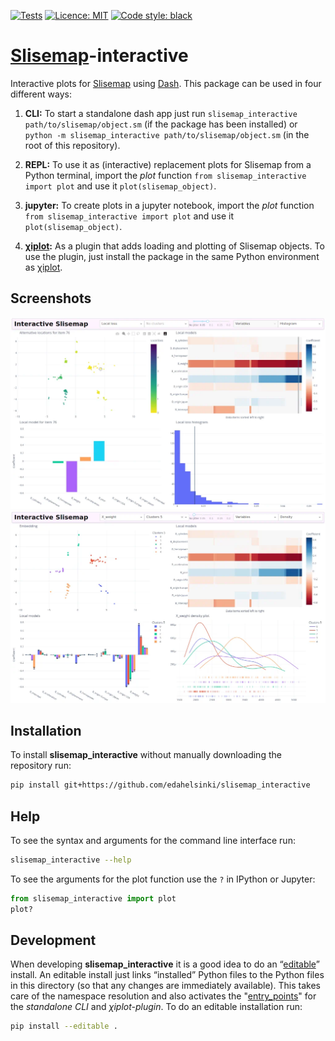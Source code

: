 <!-- [![PyPI](https://img.shields.io/pypi/v/slisemap_interactive)](https://pypi.org/project/slisemap_interactive/) -->
[![Tests](https://github.com/edahelsinki/slisemap_interactive/actions/workflows/python-pytest.yml/badge.svg)](https://github.com/edahelsinki/slisemap_interactive/actions/workflows/python-pytest.yml)
[![Licence: MIT](https://img.shields.io/github/license/edahelsinki/slisemap_interactive)](https://github.com/edahelsinki/slisemap_interactive/blob/master/LICENSE)
[![Code style: black](https://img.shields.io/badge/code%20style-black-000000.svg)](https://github.com/psf/black)
# [Slisemap](https://github.com/edahelsinki/slisemap)-interactive

Interactive plots for [Slisemap](https://github.com/edahelsinki/slisemap) using [Dash](https://dash.plotly.com/). This package can be used in four different ways:

1. __CLI:__ To start a standalone dash app just run `slisemap_interactive path/to/slisemap/object.sm` (if the package has been installed) or `python -m slisemap_interactive path/to/slisemap/object.sm` (in the root of this repository).

2. __REPL:__ To use it as (interactive) replacement plots for Slisemap from a Python terminal, import the *plot* function `from slisemap_interactive import plot` and use it `plot(slisemap_object)`.

3. __jupyter:__ To create plots in a jupyter notebook, import the *plot* function `from slisemap_interactive import plot` and use it `plot(slisemap_object)`.


4. __[χiplot](https://github.com/edahelsinki/xiplot):__ As a plugin that adds loading and plotting of Slisemap objects.
To use the plugin, just install the package in the same Python environment as [χiplot](https://github.com/edahelsinki/xiplot).

## Screenshots

![Screenshot showing focus on a single data item](screenshot01.webp)
![Screenshot showing comparison between clusters](screenshot02.webp)

## Installation

To install __slisemap_interactive__ without manually downloading the repository run:

```bash
pip install git+https://github.com/edahelsinki/slisemap_interactive
```

## Help

To see the syntax and arguments for the command line interface run:

```bash
slisemap_interactive --help
```

To see the arguments for the plot function use the `?` in IPython or Jupyter:

```python
from slisemap_interactive import plot
plot?
```

## Development

When developing __slisemap_interactive__ it is a good idea to do an “[editable](https://setuptools.pypa.io/en/latest/userguide/development_mode.html)” install.
An editable install just links “installed” Python files to the Python files in this directory (so that any changes are immediately available).
This takes care of the namespace resolution and also activates the "[entry_points](https://setuptools.pypa.io/en/latest/userguide/entry_point.html)" for the *standalone CLI* and *χiplot-plugin*.
To do an editable installation run:

```bash
pip install --editable .
```
